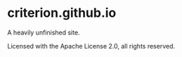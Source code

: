 # criterion.github.io
A heavily unfinished site.

Licensed with the Apache License 2.0, all rights reserved.